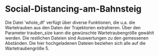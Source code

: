 # Social-Distancing-am-Bahnsteig
Die Datei 'whole_df' verfügt über diverse Funktionen, die  u.a. die Wartetrauben aus den Daten der Trajektorien extrahieren. Über den Parameter trauben_size kann die gewünschte
Wartetraubengröße gewählt werden. Die restlichen Dateien sind Auswertungen zu den gemessenen Abständen. Die hier hochgeladenen Dateien beziehen sich alle auf die Wartetraubengröße 5.
